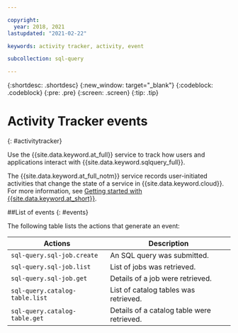 ```yaml
---

copyright:
  year: 2018, 2021
lastupdated: "2021-02-22"

keywords: activity tracker, activity, event

subcollection: sql-query

---
```


{:shortdesc: .shortdesc}
{:new_window: target="_blank"}
{:codeblock: .codeblock}
{:pre: .pre}
{:screen: .screen}
{:tip: .tip}



# Activity Tracker events
{: #activitytracker}

Use the {{site.data.keyword.at_full}} service to track how users and applications interact with {{site.data.keyword.sqlquery_full}}.

The {{site.data.keyword.at_full_notm}} service records user-initiated activities that change the state of a service in {{site.data.keyword.cloud}}.
For more information, see [Getting started with {{site.data.keyword.at_short}}](/docs/Activity-Tracker-with-LogDNA?topic=Activity-Tracker-with-LogDNA-getting-started).

##List of events
{: #events}

The following table lists the actions that generate an event:

Actions  |	Description
--- | ---
`sql-query.sql-job.create` |  An SQL query was submitted.
`sql-query.sql-job.list` | 	List of jobs was retrieved.
`sql-query.sql-job.get` |  Details of a job were retrieved.
`sql-query.catalog-table.list` |  List of catalog tables was retrieved.
`sql-query.catalog-table.get` |  Details of a catalog table were retrieved.
